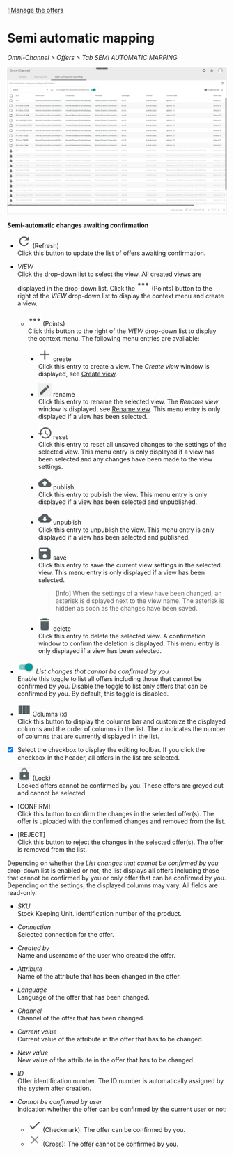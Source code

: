 [!!Manage the offers](../Operation/01_ManageOffers.md)

# Semi automatic mapping

*Omni-Channel > Offers > Tab SEMI AUTOMATIC MAPPING*

![Semi automatic mapping](../../Assets/Screenshots/Channels/Offers/SemiAutomaticMapping/SemiAutomaticMapping.png "[Semi automatic mapping]")

**Semi-automatic changes awaiting confirmation**

- ![Refresh](../../Assets/Icons/Refresh01.png "[Refresh]") (Refresh)   
  Click this button to update the list of offers awaiting confirmation.

- *VIEW*   
    Click the drop-down list to select the view. All created views are displayed in the drop-down list. Click the ![Points](../../Assets/Icons/Points01.png "[Points]") (Points) button to the right of the *VIEW* drop-down list to display the context menu and create a view.   

    - ![Points](../../Assets/Icons/Points01.png "[Points]") (Points)      
        Click this button to the right of the *VIEW* drop-down list to display the context menu. The following menu entries are available:

        - ![Create](../../Assets/Icons/Plus06.png "[Create]") create  
            Click this entry to create a view. The *Create view* window is displayed, see [Create view](#create-view).

        - ![Rename](../../Assets/Icons/Edit02.png "[Rename]") rename  
            Click this entry to rename the selected view. The *Rename view* window is displayed, see [Rename view](#rename-view). This menu entry is only displayed if a view has been selected.

        - ![Reset](../../Assets/Icons/Reset.png "[Reset]") reset  
            Click this entry to reset all unsaved changes to the settings of the selected view. This menu entry is only displayed if a view has been selected and any changes have been made to the view settings.

        - ![Publish](../../Assets/Icons/Publish.png "[Publish]") publish  
            Click this entry to publish the view. This menu entry is only displayed if a view has been selected and unpublished.

        - ![Unpublish](../../Assets/Icons/Unpublish.png "[Unpublish]") unpublish  
            Click this entry to unpublish the view. This menu entry is only displayed if a view has been selected and published.

        - ![Save](../../Assets/Icons/Save.png "[Save]") save  
            Click this entry to save the current view settings in the selected view. This menu entry is only displayed if a view has been selected.

            > [Info] When the settings of a view have been changed, an asterisk is displayed next to the view name. The asterisk is hidden as soon as the changes have been saved.

        - ![Delete](../../Assets/Icons/Trash01.png "[Delete]") delete  
            Click this entry to delete the selected view. A confirmation window to confirm the deletion is displayed. This menu entry is only displayed if a view has been selected.


- ![Toggle](../../Assets/Icons/Toggle.png "[Toggle]") *List changes that cannot be confirmed by you*    
  Enable this toggle to list all offers including those that cannot be confirmed by you. Disable the toggle to list only offers that can be confirmed by you. By default, this toggle is disabled.

- ![Columns](../../Assets/Icons/Columns.png "[Columns]") Columns (x)   
  Click this button to display the columns bar and customize the displayed columns and the order of columns in the list. The *x* indicates the number of columns that are currently displayed in the list.

- [x]     
  Select the checkbox to display the editing toolbar. If you click the checkbox in the header, all offers in the list are selected.

- ![Lock](../../Assets/Icons/Lock01.png "[Lock]") (Lock)   
  Locked offers cannot be confirmed by you. These offers are greyed out and cannot be selected.
    
- [CONFIRM]    
  Click this button to confirm the changes in the selected offer(s). The offer is uploaded with the confirmed changes and removed from the list. 

- [REJECT]   
  Click this button to reject the changes in the selected offer(s). The offer is removed from the list. 

Depending on whether the *List changes that cannot be confirmed by you* drop-down list is enabled or not, the list displays all offers including those that cannot be confirmed by you or only offer that can be confirmed by you. Depending on the settings, the displayed columns may vary. All fields are read-only. 

- *SKU*      
  Stock Keeping Unit. Identification number of the product.

- *Connection*  
  Selected connection for the offer.

- *Created by*  
  Name and username of the user who created the offer.

- *Attribute*   
  Name of the attribute that has been changed in the offer.

- *Language*   
  Language of the offer that has been changed.

- *Channel*   
  Channel of the offer that has been changed.    

- *Current value*   
  Current value of the attribute in the offer that has to be changed.

- *New value*   
  New value of the attribute in the offer that has to be changed.

- *ID*  
  Offer identification number. The ID number is automatically assigned by the system after creation.

- *Cannot be confirmed by user*   
  Indication whether the offer can be confirmed by the current user or not:
  - ![Check](../../Assets/Icons/Check.png "[Check]") (Checkmark): The offer can be confirmed by you.  
  - ![Cross](../../Assets/Icons/Cross02.png "[Cross]") (Cross): The offer cannot be confirmed by you.
